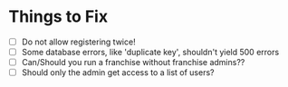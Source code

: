 # Things to Fix

- [ ] Do not allow registering twice!
- [ ] Some database errors, like 'duplicate key', shouldn't yield 500 errors
- [ ] Can/Should you run a franchise without franchise admins??
- [ ] Should only the admin get access to a list of users?
